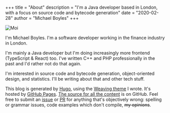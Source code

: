 +++
title = "About"
description = "I'm a Java developer based in London, with a focus on source code and bytecode generation"
date = "2020-02-28"
author = "Michael Boyles"
+++

![Moi](/images/portrait-square.png)

I'm Michael Boyles. I'm a software developer working in the finance industry in London.

I'm mainly a Java developer but I'm doing increasingly more frontend (TypeScript & React) too. I've written C++ and
PHP professionally in the past and I'd rather not do that again.

I'm interested in source code and bytecode generation, object-oriented design, and statistics. I'll be writing about
that and other tech stuff.

This blog is generated by [Hugo](https://gohugo.io/), using the
[Weaving theme](https://github.com/michaelboyles/weaving-theme) I wrote. It's hosted by [GitHub Pages](https://pages.github.com/).
[The source for all the content](https://github.com/michaelboyles/website) is on GitHub. Feel free to submit an
[issue](https://github.com/michaelboyles/website/issues) or [PR](https://github.com/michaelboyles/website/pulls)
for anything that's objectively wrong: spelling or grammar issues, code examples which don't compile, ~~my opinions~~.
